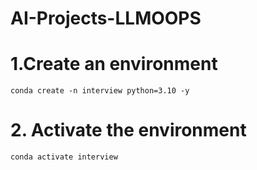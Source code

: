 # AI-Projects-LLMOOPS


# 1.Create an environment
    conda create -n interview python=3.10 -y

# 2. Activate the environment
    conda activate interview


    